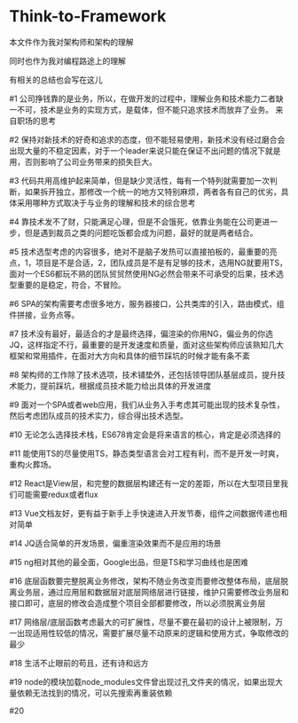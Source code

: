 # Think-to-Framework
本文件作为我对架构师和架构的理解

同时也作为我对编程路途上的理解

有相关的总结也会写在这儿

#1 公司挣钱靠的是业务，所以，在做开发的过程中，理解业务和技术能力二者缺一不可，技术是业务的实现方式，是载体，但不能只追求技术而放弃了业务。    来自职场的思考

#2 保持对新技术的好奇和追求的态度，但不能轻易使用，新技术没有经过磨合会出现大量的不稳定因素，对于一个leader来说只能在保证不出问题的情况下就是用，否则影响了公司业务带来的损失巨大。

#3 代码共用高维护起来简单，但是缺少灵活性，每有一个特列就需要加一次判断，如果拆开独立，那修改一个统一的地方又特别麻烦，两者各有自己的优劣，具体采用哪种方式取决于与业务的理解和技术的综合思考

#4 靠技术发不了财，只能满足心理，但是不会饿死，依靠业务能在公司更进一步，但是遇到裁员之类的问题吃饭都会成为问题，最好的就是两者结合。

#5 技术选型考虑的内容很多，绝对不是脑子发热可以直接拍板的，最重要的亮点，1，项目是不是合适，2，团队成员是不是有足够的技术，选用NG就要用TS，面对一个ES6都玩不熟的团队贸贸然使用NG必然会带来不可承受的后果，技术选型重要的是稳定，符合，不冒险。

#6 SPA的架构需要考虑很多地方，服务器接口，公共类库的引入，路由模式，组件拼接，业务点等。

#7 技术没有最好，最适合的才是最终选择，偏渲染的你用NG，偏业务的你选JQ，这样指定不行，最重要的是开发速度和质量，面对这些架构师应该熟知几大框架和常用插件，在面对大方向和具体的细节踩坑的时候才能有条不紊

#8 架构师的工作除了技术选项，技术铺垫外，还包括领导团队基层成员，提升技术能力，提前踩坑，根据成员技术能力给出具体的开发进度

#9 面对一个SPA或者web应用，我们从业务入手考虑其可能出现的技术复杂性，然后考虑团队成员的技术实力，综合得出技术选型。

#10 无论怎么选择技术栈，ES678肯定会是将来语言的核心，肯定是必须选择的

#11 能使用TS的尽量使用TS，静态类型语言会对工程有利，而不是开发一时爽，重构火葬场。

#12 React是View层，和完整的数据层构建还有一定的差距，所以在大型项目里我们可能需要redux或者flux

#13 Vue文档友好，更有益于新手上手快速进入开发节奏，组件之间数据传递也相对简单

#14 JQ适合简单的开发场景，偏重渲染效果而不是应用的场景

#15 ng相对其他的最全面，Google出品，但是TS和学习曲线也是困难

#16 底层函数要完整脱离业务修改，架构不随业务改变而要修改整体布局，底层脱离业务层，通过应用层和数据层对底层网络层进行链接，维护只需要修改业务层和接口即可，底层的修改会造成整个项目全部都要修改，所以必须脱离业务层

#17 网络层/底层函数考虑最大的可扩展性，尽量不要在最初的设计上被限制，万一出现适用性较低的情况，需要扩展尽量不动原来的逻辑和使用方式，争取修改的最少

#18 生活不止眼前的苟且，还有诗和远方

#19 node的模块加载node_modules文件曾出现过孔文件夹的情况，如果出现大量依赖无法找到的情况，可以先搜索再重装依赖

#20 